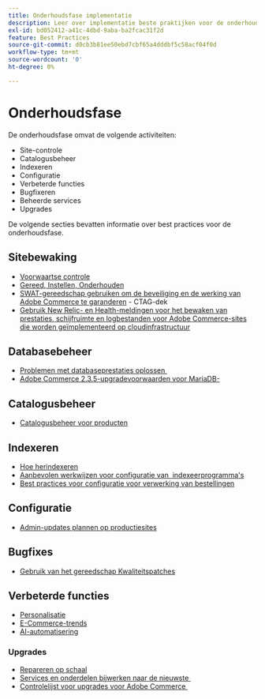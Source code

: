 ```yaml
---
title: Onderhoudsfase implementatie
description: Leer over implementatie beste praktijken voor de onderhoudsfase van projecten van Adobe Commerce.
exl-id: bd052412-a41c-4dbd-9aba-ba2fcac31f2d
feature: Best Practices
source-git-commit: d0cb3b81ee50ebd7cbf65a4dddbf5c58acf04f0d
workflow-type: tm+mt
source-wordcount: '0'
ht-degree: 0%

---
```


# Onderhoudsfase

De onderhoudsfase omvat de volgende activiteiten:

- Site-controle
- Catalogusbeheer
- Indexeren
- Configuratie
- Verbeterde functies
- Bugfixeren
- Beheerde services
- Upgrades

De volgende secties bevatten informatie over best practices voor de onderhoudsfase.

## Sitebewaking

- [Voorwaartse controle](frontend-performance.md)
- [Gereed, Instellen, Onderhouden](https://business.adobe.com/blog/basics/ready-set-maintain)
- [SWAT-gereedschap gebruiken om de beveiliging en de werking van Adobe Commerce te garanderen](https://experienceleague.adobe.com/docs/commerce-operations/tools/site-wide-analysis-tool/intro.html?lang=en#integrations-with-other-adobe-commerce-support-tools) - CTAG-dek
- [Gebruik New Relic- en Health-meldingen voor het bewaken van prestaties, schijfruimte en logbestanden voor Adobe Commerce-sites die worden geïmplementeerd op cloudinfrastructuur](https://experienceleague.adobe.com/docs/commerce-cloud-service/user-guide/monitor/performance.html)

## Databasebeheer

- [Problemen met databaseprestaties oplossen &#x200B;](resolve-database-performance-issues.md)
- [Adobe Commerce 2.3.5-upgradevoorwaarden voor MariaDB-&#x200B;](commerce-235-upgrade-prerequisites-mariadb.md)

## Catalogusbeheer

<!-- Asset not yet integrated
- [Catalog Image Resizing](https://wiki.corp.adobe.com/x/oj4ykw) (wiki)
-->
- [Catalogusbeheer voor producten](https://www.gotostage.com/channel/fca90f7960be436f9b849215d9e06026/recording/2eea2782fc874047a020391000519f8b/watch?source=CHANNEL)

## Indexeren

<!-- Asset not yet integrated
- [Reindexing - the safe way](https://wiki.corp.adobe.com/x/oj4ykw)(wiki)
-->
- [Hoe herindexeren](https://developer.adobe.com/commerce/php/development/components/indexing/#how-to-reindex)
- [Aanbevolen werkwijzen voor configuratie van &#x200B; indexeerprogramma&#39;s](indexer-configuration.md)
- [Best practices voor configuratie voor verwerking van bestellingen](order-processing-configuration.md)
<!-- Asset not yet integrated from CTAG deck:
- Plan upsizing for planned traffic increases during promotions or holidays -->

## Configuratie

- [Admin-updates plannen op productiesites](scheduling-admin-updates-in-production.md)

<!-- Asset not yet integrated from CTAG deck: Planning for peak season and promotional periods (upsizing)-->

## Bugfixes

- [Gebruik van het gereedschap Kwaliteitspatches](https://experienceleague.adobe.com/docs/commerce-operations/tools/quality-patches-tool/usage.html)

## Verbeterde functies

- [Personalisatie](https://www.gotostage.com/channel/fca90f7960be436f9b849215d9e06026/recording/e218545a77de490fb5102eca07d0580a/watch?source=CHANNEL)
- [E-Commerce-trends](https://www.gotostage.com/channel/fca90f7960be436f9b849215d9e06026/recording/9a772468d7b64409a3d5dff4d67e656d/watch?source=CHANNEL)
- [AI-automatisering](https://www.gotostage.com/channel/fca90f7960be436f9b849215d9e06026/recording/27ae23699c2847be981a23ca098e548f/watch?source=CHANNEL)

### Upgrades

- [Repareren op schaal](patching-at-scale.md)
- [Services en onderdelen bijwerken naar de nieuwste &#x200B;](update-services.md)
- [Controlelijst voor upgrades voor Adobe Commerce &#x200B;](upgrade-checklist.md)

